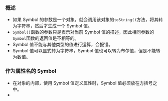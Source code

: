 ### 概述

- 如果 Symbol 的参数是一个对象，就会调用该对象的`toString()`方法，将其转为字符串，然后才生成一个 Symbol 值。
- `Symbol()`函数的参数只是表示对当前 Symbol 值的描述，因此相同参数的`Symbol`函数的返回值是不相等的。
- Symbol 值不能与其他类型的值进行运算，会报错。
- Symbol 值可以显式转为字符串，Symbol 值也可以转为布尔值，但是不能转为数值。

### 作为属性名的 Symbol

- 在对象的内部，使用 Symbol 值定义属性时，Symbol 值必须放在方括号之中。
- 